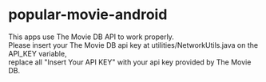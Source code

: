 # popular-movie-android

This apps use The Movie DB API to work properly.  
Please insert your The Movie DB api key at utilities/NetworkUtils.java on the API_KEY variable,  
replace all "Insert Your API KEY" with your api key provided by The Movie DB.
